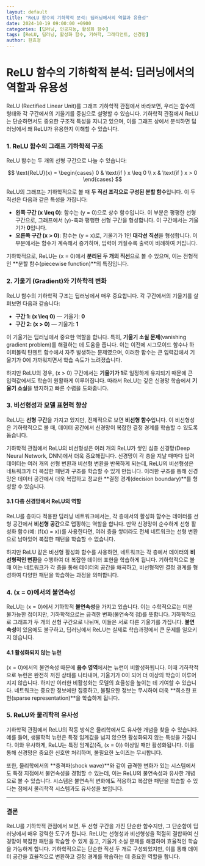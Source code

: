 ```yaml
---
layout: default
title: "ReLU 함수의 기하학적 분석: 딥러닝에서의 역할과 유용성"
date: 2024-10-19 09:00:00 +0900
categories: [딥러닝, 인공지능, 활성화 함수]
tags: [ReLU, 딥러닝, 활성화 함수, 기하학, 그래디언트, 신경망]
author: 한효정
---
```


# ReLU 함수의 기하학적 분석: 딥러닝에서의 역할과 유용성

ReLU (Rectified Linear Unit)를 그래프 기하학적 관점에서 바라보면, 우리는 함수의 형태와 각 구간에서의 기울기를 중심으로 설명할 수 있습니다. 기하학적 관점에서 ReLU는 단순하면서도 중요한 구조적 특성을 지니고 있으며, 이를 그래프 상에서 분석하면 딥러닝에서 왜 ReLU가 유용한지 이해할 수 있습니다.

### 1. ReLU 함수의 그래프 기하학적 구조

ReLU 함수는 두 개의 선형 구간으로 나눌 수 있습니다:

$$
\text{ReLU}(x) = \begin{cases}
0 & \text{if } x \leq 0 \\
x & \text{if } x > 0
\end{cases}
$$


ReLU의 그래프는 기하학적으로 볼 때 **두 직선 조각으로 구성된 분할 함수**입니다. 이 두 직선은 다음과 같은 특성을 가집니다:

- **왼쪽 구간 \(x \leq 0\)**: 함수는 \(y = 0\)으로 상수 함수입니다. 이 부분은 평평한 선형 구간으로, 그래프에서 \(y\)-축과 평행한 선형 구간을 형성합니다. 이 구간에서는 기울기가 **0**입니다.
- **오른쪽 구간 \(x > 0\)**: 함수는 \(y = x\)로, 기울기가 1인 **대각선 직선**을 형성합니다. 이 부분에서는 함수가 계속해서 증가하며, 입력이 커질수록 출력이 비례하여 커집니다.

기하학적으로, ReLU는 \(x = 0\)에서 **분리된 두 개의 직선**으로 볼 수 있으며, 이는 전형적인 **분할 함수(piecewise function)**의 특징입니다.

### 2. 기울기 (Gradient)와 기하학적 변화

ReLU 함수의 기하학적 구조는 딥러닝에서 매우 중요합니다. 각 구간에서의 기울기를 살펴보면 다음과 같습니다:

- **구간 1: \(x \leq 0\)** — 기울기: **0**
- **구간 2: \(x > 0\)** — 기울기: **1**

이 기울기는 딥러닝에서 중요한 역할을 합니다. 특히, **기울기 소실 문제**(vanishing gradient problem)를 해결하는 데 도움을 줍니다. 이는 이전에 시그모이드 함수나 하이퍼볼릭 탄젠트 함수에서 자주 발생하는 문제였으며, 이러한 함수는 큰 입력값에서 기울기가 0에 가까워지면서 학습 속도가 느려졌습니다.

하지만 ReLU의 경우, \(x > 0\) 구간에서는 **기울기가 1**로 일정하게 유지되기 때문에 큰 입력값에서도 학습이 원활하게 이루어집니다. 따라서 ReLU는 깊은 신경망 학습에서 **기울기 소실**을 방지하고 빠른 수렴을 도와줍니다.

### 3. 비선형성과 모델 표현력 향상

ReLU는 **선형 구간**을 가지고 있지만, 전체적으로 보면 **비선형 함수**입니다. 이 비선형성은 기하학적으로 볼 때, 데이터 공간에서 신경망이 복잡한 결정 경계를 학습할 수 있도록 돕습니다. 

기하학적 관점에서 ReLU의 비선형성은 여러 개의 ReLU가 쌓인 심층 신경망(Deep Neural Network, DNN)에서 더욱 중요해집니다. 신경망이 각 층을 지날 때마다 입력 데이터는 여러 개의 선형 변환과 비선형 변환을 반복하게 되는데, ReLU의 비선형성은 네트워크가 더 복잡한 패턴과 구조를 학습할 수 있게 만듭니다. 이러한 구조를 통해 신경망은 데이터 공간에서 더욱 복잡하고 정교한 **결정 경계(decision boundary)**를 형성할 수 있습니다.

#### 3.1 다층 신경망에서 ReLU의 역할

ReLU를 층마다 적용한 딥러닝 네트워크에서는, 각 층에서의 활성화 함수는 데이터를 선형 공간에서 **비선형 공간**으로 맵핑하는 역할을 합니다. 만약 신경망이 순수하게 선형 활성화 함수(예: \(f(x) = x\))를 사용한다면, 여러 층을 쌓더라도 전체 네트워크는 선형 변환으로 남아있어 복잡한 패턴을 학습할 수 없습니다. 

하지만 ReLU 같은 비선형 활성화 함수를 사용하면, 네트워크는 각 층에서 데이터의 **비선형적인 변환**을 수행하여 더 복잡한 데이터 표현을 학습하게 됩니다. 기하학적으로 볼 때 이는 네트워크가 각 층을 통해 데이터의 공간을 왜곡하고, 비선형적인 결정 경계를 형성하여 다양한 패턴을 학습하는 과정을 의미합니다.

### 4. \(x = 0\)에서의 불연속성

ReLU는 \(x = 0\)에서 기하학적 **불연속성**을 가지고 있습니다. 이는 수학적으로는 미분 불가능한 점이지만, 기하학적으로는 급격한 변화(불연속적 점)를 뜻합니다. 기하학적으로 그래프가 두 개의 선형 구간으로 나뉘며, 이들은 서로 다른 기울기를 가집니다. **불연속성**이 있음에도 불구하고, 딥러닝에서 ReLU는 실제로 학습과정에서 큰 문제를 일으키지 않습니다.

#### 4.1 활성화되지 않는 뉴런

\(x = 0\)에서의 불연속성 때문에 **음수 영역**에서는 뉴런이 비활성화됩니다. 이때 기하학적으로 뉴런은 완전히 꺼진 상태를 나타내며, 기울기가 0이 되어 더 이상의 학습이 이루어지지 않습니다. 하지만 이러한 비활성화는 모델의 효율성을 높이는 데 기여할 수 있습니다. 네트워크는 중요한 정보에만 집중하고, 불필요한 정보는 무시하여 더욱 **희소한 표현(sparse representation)**을 학습하게 됩니다.

### 5. ReLU와 물리학적 유사성

기하학적 관점에서 ReLU의 작동 방식은 물리학에서도 유사한 개념을 찾을 수 있습니다. 예를 들어, 생물학적 뉴런은 특정 임계값을 넘지 않으면 활성화되지 않는 특성을 가집니다. 이와 유사하게, ReLU는 특정 임계값(즉, \(x = 0\)) 이상일 때만 활성화됩니다. 이를 통해 신경망은 중요한 신호만 처리하며, 불필요한 노이즈는 무시합니다.

또한, 물리학에서의 **충격파(shock wave)**와 같이 급격한 변화가 있는 시스템에서도 특정 지점에서 불연속성을 경험할 수 있는데, 이는 ReLU의 불연속성과 유사한 개념으로 볼 수 있습니다. 시스템은 불연속적 변화에도 적응하고 복잡한 패턴을 학습할 수 있다는 점에서 물리학적 시스템과도 유사성을 보입니다.

---

### 결론

ReLU를 기하학적 관점에서 보면, 두 선형 구간을 가진 단순한 함수지만, 그 단순함이 딥러닝에서 매우 강력한 도구가 됩니다. ReLU는 선형성과 비선형성을 적절히 결합하여 신경망이 복잡한 패턴을 학습할 수 있게 돕고, 기울기 소실 문제를 해결하여 효율적인 학습을 가능하게 합니다. 기하학적으로는 단순한 직선 두 개로 구성되었지만, 이를 통해 데이터 공간을 효율적으로 변환하고 결정 경계를 학습하는 데 중요한 역할을 합니다.